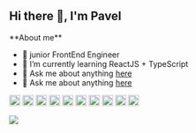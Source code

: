 <h2 >Hi there 👋, I'm Pavel</h2>
**About me**

- 💼 junior FrontEnd Engineer
- 🌱 I’m currently learning ReactJS + TypeScript
- 💬 Ask me about anything [here](https://github.com/Vendr1k/Vendr1k/issues)
- 💬 Ask me about anything [here](https://t.me/@Vendr1K)

<code><img height="20" alt="html5" src="https://cdn.simpleicons.org/html5"></code>
<code><img height="20" alt="css3" src="https://cdn.simpleicons.org/css3"></code>
<code><img height="20" alt="javascript" src="https://cdn.simpleicons.org/javascript/#F7DF1E"></code>
<code><img height="20" alt="webpack" src="https://cdn.simpleicons.org/webpack"></code>
<code><img height="20" alt="git" src="https://cdn.simpleicons.org/git"></code>
<code><img height="20" alt="ReactJS" src="https://cdn.simpleicons.org/react/#61DAFB"></code>
<code><img height="20" alt="typescript" src="https://cdn.simpleicons.org/typescript"></code>
<code><img height="20" alt="reactrouter" src="https://cdn.simpleicons.org/reactrouter"></code>
<code><img height="20" alt="redux" src="https://cdn.simpleicons.org/redux"></code>
<code><img height="20" alt="nextdotjs" src="https://cdn.simpleicons.org/nextdotjs/1414A0"></code>


<a href="https://github.com/Vendr1k/github-readme-stats"><img align="center" src="https://github-readme-stats.vercel.app/api/top-langs/?username=Vendr1k&layout=compact&theme=buefy&hide_border=true" /></a>
<!--
**Vendr1K/Vendr1K** is a ✨ _special_ ✨ repository because its `README.md` (this file) appears on your GitHub profile.

Here are some ideas to get you started:

- 🔭 I’m currently working on ...
- 🌱 I’m currently learning ...
- 👯 I’m looking to collaborate on ...
- 🤔 I’m looking for help with ...
- 💬 Ask me about ...
- 📫 How to reach me: ...
- 😄 Pronouns: ...
- ⚡ Fun fact: ...
-->
